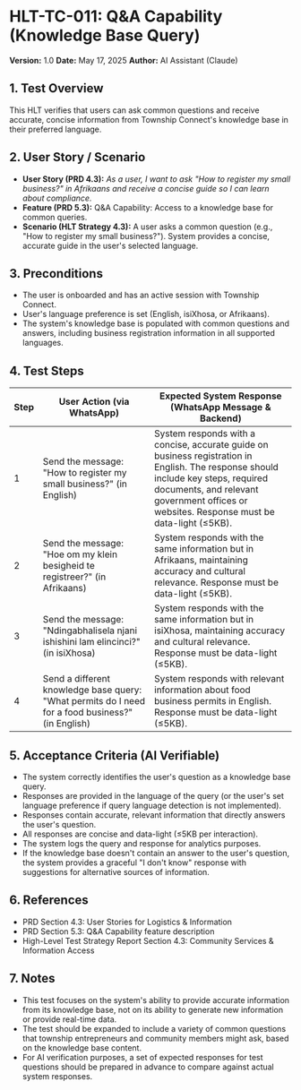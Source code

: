 # HLT-TC-011: Q&A Capability (Knowledge Base Query)

**Version:** 1.0
**Date:** May 17, 2025
**Author:** AI Assistant (Claude)

## 1. Test Overview
This HLT verifies that users can ask common questions and receive accurate, concise information from Township Connect's knowledge base in their preferred language.

## 2. User Story / Scenario
* **User Story (PRD 4.3):** *As a user, I want to ask "How to register my small business?" in Afrikaans and receive a concise guide so I can learn about compliance.*
* **Feature (PRD 5.3):** Q&A Capability: Access to a knowledge base for common queries.
* **Scenario (HLT Strategy 4.3):** A user asks a common question (e.g., "How to register my small business?"). System provides a concise, accurate guide in the user's selected language.

## 3. Preconditions
* The user is onboarded and has an active session with Township Connect.
* User's language preference is set (English, isiXhosa, or Afrikaans).
* The system's knowledge base is populated with common questions and answers, including business registration information in all supported languages.

## 4. Test Steps

| Step | User Action (via WhatsApp) | Expected System Response (WhatsApp Message & Backend) |
|------|----------------------------|------------------------------------------------------|
| 1 | Send the message: "How to register my small business?" (in English) | System responds with a concise, accurate guide on business registration in English. The response should include key steps, required documents, and relevant government offices or websites. Response must be data-light (≤5KB). |
| 2 | Send the message: "Hoe om my klein besigheid te registreer?" (in Afrikaans) | System responds with the same information but in Afrikaans, maintaining accuracy and cultural relevance. Response must be data-light (≤5KB). |
| 3 | Send the message: "Ndingabhalisela njani ishishini lam elincinci?" (in isiXhosa) | System responds with the same information but in isiXhosa, maintaining accuracy and cultural relevance. Response must be data-light (≤5KB). |
| 4 | Send a different knowledge base query: "What permits do I need for a food business?" (in English) | System responds with relevant information about food business permits in English. Response must be data-light (≤5KB). |

## 5. Acceptance Criteria (AI Verifiable)
* The system correctly identifies the user's question as a knowledge base query.
* Responses are provided in the language of the query (or the user's set language preference if query language detection is not implemented).
* Responses contain accurate, relevant information that directly answers the user's question.
* All responses are concise and data-light (≤5KB per interaction).
* The system logs the query and response for analytics purposes.
* If the knowledge base doesn't contain an answer to the user's question, the system provides a graceful "I don't know" response with suggestions for alternative sources of information.

## 6. References
* PRD Section 4.3: User Stories for Logistics & Information
* PRD Section 5.3: Q&A Capability feature description
* High-Level Test Strategy Report Section 4.3: Community Services & Information Access

## 7. Notes
* This test focuses on the system's ability to provide accurate information from its knowledge base, not on its ability to generate new information or provide real-time data.
* The test should be expanded to include a variety of common questions that township entrepreneurs and community members might ask, based on the knowledge base content.
* For AI verification purposes, a set of expected responses for test questions should be prepared in advance to compare against actual system responses.